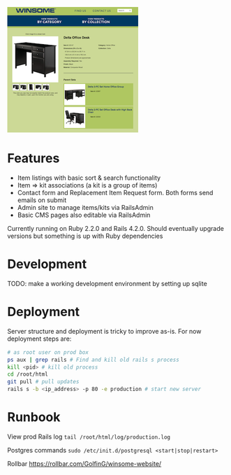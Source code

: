 [![preview](preview.png)](http://www.winsomewood.com)

# Features
- Item listings with basic sort & search functionality
- Item => kit associations (a kit is a group of items)
- Contact form and Replacement Item Request form. Both forms send emails on submit
- Admin site to manage items/kits via RailsAdmin
- Basic CMS pages also editable via RailsAdmin

Currently running on Ruby 2.2.0 and Rails 4.2.0. Should eventually upgrade versions but something is up with Ruby dependencies

# Development

TODO: make a working development environment by setting up sqlite

# Deployment

Server structure and deployment is tricky to improve as-is. For now deployment steps are:

```bash
# as root user on prod box
ps aux | grep rails # Find and kill old rails s process
kill <pid> # kill old process
cd /root/html
git pull # pull updates
rails s -b <ip_address> -p 80 -e production # start new server
```

# Runbook

View prod Rails log
`tail /root/html/log/production.log`

Postgres commands
`sudo /etc/init.d/postgresql <start|stop|restart>`

Rollbar
https://rollbar.com/GolfinG/winsome-website/
